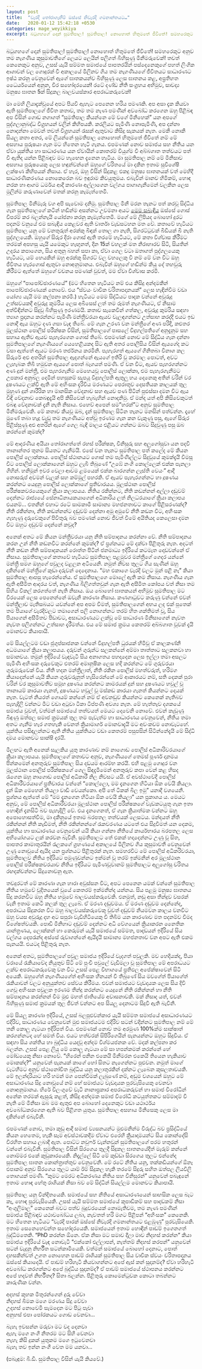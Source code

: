 ```yaml
---
layout: post
title:  "වැරදි තෝරාගැනීම් ඔස්සේ නිවැරදි ගමනාන්තයට…"
date:   2020-01-12 15:42:18 +0530
categories: mage_weyikkiya
excerpt: බටුගහගේ දොන් සුමතිපාල! සුමතිපාල! නොහොත් හිතුමතේ ජීවිතේ! සමහරෙකුට අනුව තම නැගණිය කුසුමාවතීගේ ලෙයට ලෙයින් පලිගත් බිහිසුණු මිනීමරුවෙක්! තවත් කෙනෙකුට අනුව, උසස් යැයි සම්මත සමාජයේ පාපතරයින් පස්දෙනෙකුගේ පහත් ලිංගික ආශාවන් වල ගොදුරක් වී අකාලයේ මිලිනව ගිය තම නැගණියගේ ජීවිතයට සාධාරණට ඉෂ්ඨ කරනු වෙනුවෙන් ඇගේ ඝාතකයන්ව බිහිසුණු ලෙස ඝාතනය කළ, අප්‍රතිහත ධෛර්යයෙන් අනූන, වීර සහෝදරයෙක්! රටේ දණ්ඩ නීති සංග්‍රහය අභිමුව, සාවද්‍ය මනුෂ්‍ය ඝාතන 5ක් සිදුකල...
---
```


බටුගහගේ දොන් සුමතිපාල! සුමතිපාල! නොහොත් හිතුමතේ ජීවිතේ! සමහරෙකුට අනුව තම නැගණිය කුසුමාවතීගේ ලෙයට ලෙයින් පලිගත් බිහිසුණු මිනීමරුවෙක්! තවත් කෙනෙකුට අනුව, උසස් යැයි සම්මත සමාජයේ පාපතරයින් පස්දෙනෙකුගේ පහත් ලිංගික ආශාවන් වල ගොදුරක් වී අකාලයේ මිලිනව ගිය තම නැගණියගේ ජීවිතයට සාධාරණට ඉෂ්ඨ කරනු වෙනුවෙන් ඇගේ ඝාතකයන්ව බිහිසුණු ලෙස ඝාතනය කළ, අප්‍රතිහත ධෛර්යයෙන් අනූන, වීර සහෝදරයෙක්! රටේ දණ්ඩ නීති සංග්‍රහය අභිමුව, සාවද්‍ය මනුෂ්‍ය ඝාතන 5ක් සිදුකල බාලවයස්කාර අපරාධකරුවෙක්!

මා මෙහි ලියාදැක්වූයේ අපට පියවි ඇහැට පෙනෙන හරිය පමණකි. අප අසා දැක කියවා ඇති සුමතිපාලගේ ජීවිත කතාව, තම තම නැණ පමණින් අවබෝධ කරගෙන ඔහු පිළිබඳ අප විසින් ගොඩ නගාගත් “සුමතිපාල කියන්නෙ මේ වගේ මිනිහෙක්” යන අපගේ පුද්ගලානුබද්ධ විග්‍රහයන් වලින් කිහිපයකි. කරලියට පැමිණි නොපැමිණි, අප දන්නා නොදන්නා මෙවන් තවත් විග්‍රහයන් රැසක් ඇතුවාට කිසිදු සැකයක් නැත. මෙකී නොකී සියලු කතා අතර, මේ ලියන්නේ සුමතිපාල නොහොත් හිතුමතේ ජීවිතේ නම් මේ අසහාය පුරුෂයා ගැන මට හිතෙන හැටි ගැනය. එපමණක් නොව සමාජය සහ නීතිය යන ඒවා යුක්තිය හා සාධාරණය යන ඒවායින් කොතරම් වියුග්ම වී අබ්බගාත තත්වයට පත් වී ඇතිද යන්න පිළිබඳව මට හැඟෙන දැනෙන හැටිය. මා සුමතිපාල නම් මේ මිනිසාව අසහාය පුරුෂයෙකු ලෙස හඳුන්වන්නේ ඔහුගේ චරිතයේ මා දකින ඉතාම සුවිශේෂී ලක්ෂණ කිහිපයක් නිසාය. ඒ හැර, ඔහු විසින් සිදුකළ එකදු මනුෂ්‍ය ඝාතනයක් වත් මෙහිදී සාධාරණීකරණය නොකෙරෙන බව ඉඳුරාම කිවයුතුමය. එබැවින් මානව හිමිකම්, හොඳ නරක හා ආගම ධර්මය ආදී කාරණා අල්ලාගෙන වල්ගය පාගාගැනීමෙන් වලකින ලෙස මුලින්ම කරුණාවෙන් මතක් කරනු කැමැත්තෙමි.

සුමතිපාල මිනීමැරූ වග අපි සැවොම දනිමු. සුමතිපාල මිනී මරන තැනට පත් කරවූ සිද්ධිය ගැන සුමතිපාලගේ කටින් හඬින්ම අසන්නට උවමනා අයට [මෙම සබැඳිය](https://www.youtube.com/watch?v=KzKfEUlJxeQ) ඔස්සේ ගොස් විපරම් කර බලන්නැයි යෝජනා කරනු කැමැත්තෙමි. මගේ මේ ලිපියද බොහෝ දුරට පදනම් වනුයේ එම සබැඳිය කෙළවර ඇති වාර්තා වැඩසටහන මත වේ. කතාවේ හැටියට සුමතිපාල යනු මේ වනතුරුත් අරක්කු බිඳක් තොල ගා නැති, සිගරට්ටුවක් බීඩියක් බී නැති පුද්ගලයෙකි. ඔහුගේ සිරුර දිරා ගොස් ඇති තරමේ හැටියට, මේ කතා විශ්වාස කිරීමට තරමක් අපහසු යැයි යමෙකුට හැඟුනත්, දින 15ක් වහලක් මත නිරාහාරව සිටි, සියතින් උදරය කපාගෙන, සිය අතුනු බහන් සපා කා, ඒවා ගෙල වටා ඔතාගත් පුද්ගලයෙකු හැටියට, යම් හෙයකින් ඔහු අරක්කු සිගරට් වල වහලෙකු වී නම් මේ වන විට ඔහු ජීවිතය හැරගොස් ඇතුවා නොඅනුමානය. එබැවින් ඔහුගේ හඬින්ම කියු දේ තහවුරු කිරීමට ඇත්තේ ඔහුගේ වචනය පමණක් වුවත්, මම ඒවා විශ්වාස කරමි.

ඔහුගේ “පාපෝච්ඡාරණයේ” (මට හිතෙන හැටියට නම් එය කිසිදු අන්දමකින් පාපෝච්ඡාරණයක් නොවේ. එය “ස්වයං වාචික චරිතාපදානයක්” ලෙස හැඳින්වීම වඩා යෝග්‍ය යැයි මම කල්පනා කරමි.) හැටියට මෙම සිද්ධියට පාදක වන්නේ අවුරුදු උත්සවයකදී අවුරුදු කුමරිය ලෙස අබිසෙස් ලත් තම රූමත් නැගණියට, ඒ නිසාම අත්විඳින්නට සිදුවූ බිහිසුණු ඉරණමයි. කතාව සැකෙවින් ගත්කල, අවුරුදු කුමරිය සඳහා ත්‍යාග ප්‍රදානය කරන්නට පැමිණි මන්ත්‍රීවරයා ඇයව වැලඳගන්නට උත්සාහ කරද්දී එයට ඉඩ නොදී ඇය ඔහුට දණ ගසා වැඳ තිබේ. මේ ගැන උරණ වන මන්ත්‍රීගේ අණ පරිදී, කළුතර මූලස්ථාන පොලිස් පරීක්ෂක විසින්, සුමතිපාලගේ පාසලේ විදුහල්පතිගේ අනුදැනුම සහ සහාය ඇතිව ඇයව පැහැරගෙන ගොස් තිබේ. එපමණක් නොව මේ සිද්ධිය ගැන දන්නා සුමතිපාලගේ නැගණියගේ යෙහෙළියකද සිට ඇති අතර පොලීසිය විසින් ඇයගේද කට වසා ඇත්තේ ඇයට මරණ තර්ජනය කරමිනි. පැහැරගත් ඇයගේ ගිනිතබා විනාශ කල සිරුරේ අළු අතරින් සුමතිපාල ඇදගන්නේ ඇයගේ ඉතිරි වු කරමාල පොටත්, අවට ලැහැබක තිබී හමුවන ඇයගේ පොත් බෑගයත් පමණි. ඒ වන විට, ඇයව පැහරගන්නට අණ දුන් මන්ත්‍රී, එම පැහරගැනීම මෙහෙයවූ පොලිස් ලොක්කා, එම පැහැරගැනීමට උපකාර අනුබල දෙමින් පහසුකම් සැපයූ විදුහල්පති ඇතුලු හය දෙනෙකු අතින් වරින් වර දූෂණයට ලක්වී ඇති මේ අහිංසක දැරිවිය මරණයට පෙරාතුව දෙසතියක කාලයක් තුල මුහුණ දුන් ශාරීරික හා මානසික වේදනාව සහ ඇයව පණ පිටින් පුළුස්සා දමන විට ඇය විඳි වේදනාව කෙබඳුදැයි අපි කිසිවෙක් හැබැහින් නොදනිමු. ඒ මන්ද යත් අපි කිසිවෙකුටත් එබඳු වේදනාවක් දැනී නැති නිසාය. එහෙව් අපෙන් සම”හරක්”ට අනුව සුමතිපාල මිනීමරුවෙකි. මේ කතාව කියවූ ඔබ, දැන් සුමතිපාල සිටින තැනට මනසින් පත්වන්න. දෑහේ මූණේ තබා හැදූ වැඩූ තම නැගණියට අත්වූ ඉරණම ගැන කන වැකුණු පසු, ඇගේ සිරුර පිළිස්සුණු අළු අතරින් ඇගේ ගෙල බැඳි මාලය එළියට ගන්නට ඔබට සිදුවුණු පසු ඔබ කරන්නේ කුමක්ද?

මේ ආදරණීය අයියා තෝරාගත්තේ රහස් පරීක්ෂක, විනිසුරු සහ අලුගෝසුවා යන පදවි තානාන්තර තුනම සියතට ගැනීමයි. එසේ වන තැනට සුමතිපාල පත් කලේද මේ කියන පොලිස් ලොක්කාය. පොලිස් ස්ථානයට ගොස් තම පැමිණිල්ලට සිදුවූයේ කුමක්දැයි විමසූ විට පොලිස් ලොක්කාගෙන් ඔහුට ලැබී තිබුණේ “උඹේ නංගි කොල්ලෙක් එක්ක පැනලා ගිහින්. හනිමූන් ඉවර වෙලා ආවම ළමයෙක් එක්ක බාරගන්න ලෑස්ති වෙයං” ආදී නොසරුප් අවමන් වැලක් සහ කම්මුල් පහරකි. ඒ ඇයව පැහැරගන්නට හා දූෂණය කරන්නට යෙදුනු පොලිස් ලොක්කාගේ ප්‍රතිචාරයය. මූලස්ථාන පොලිස් පරීක්ෂකවරයෙකුගේ ක්‍රියා කලාපයය. නීතිය රකින්නට, නීති කඩන්නන් අල්ලා දඬුවම් දෙන්නට රාජ්‍යයේ සේනාධිනායකයාගෙන් අධිකාරිය ලත් නිලධරයාගේ ක්‍රියා කලාපය එයනම්… එතනින් එහාට රටේ සාමකාමී සාමාන්‍ය මහජනතාවට කාගේ පිළිසරණක්ද? නීති රකින්නා, නීති කඩන්නන්ට දඬුවම් දෙන්නා අමු අමුවේ නීති කඩන විට, අහිංසක ගැහැණු දරුවෙකුගේ පිවිතුරු බව පමණක් නොව ජීවත් වීමේ අයිතියද කෙලෙසා දමන විට ඔහුට දඬුවම් දෙන්නේ කවුද?

අනෙක් අතට මේ කියන මන්ත්‍රීවරයා යනු නීති සම්පාදනය කරන්නා වේ. නීති සම්පාදනය කරන උන් නීති කඩනවිට කරන්නේ කුමක්ද? ඒ ප්‍රශ්නයට මේ දක්වා පිළිතුරු නැත. අදටත් නීති කඩන නීති සම්පාදකයන් රොත්ත පිටින් ජනමාධ්‍ය ඉදිරියේ කටමැත දොඩවන්නේ ඒ නිසාය. සුමතිපාලගේ කතාවේ හැටියට සුමතිපාල පළමුවර මන්ත්‍රීගේ ගෙදර යන්නේ මන්ත්‍රී සමග ඔහුගේ පවුලද වළලන අටියෙනි. නමුත් නිවස තුලට ගිය සැණින් ඔහු දකින්නේ මන්ත්‍රීගේ කුඩා දරුවන් දෙදෙනාය. “මහ එකාගෙ වැරදි වලට මුන් පළි නෑ” කියා සුමතිපාල ආපසු හැරෙන්නේය. ඒ සුමතිපාලගෙ මොලේ ඇති කම නිසාය. නැගණිය ගැන ඇති අසීමිත ආදරය වත්, නැගණිය බිලිගත්තවුන් ගැන ඇති අසීමිත කෝපය වත් නිසා තම සිහිය විකල් කරගත්තේ නැති නිසාය. ඔය බොහෝ ඝාතකයන් අභිමුව සුමතිපාල මට වීරයෙක් ලෙස පෙනෙන්නේ ඔවැනි කාරණා නිසාය. කණගාටුවට කරුණු වන්නේ එවන් මන්ත්‍රීලාව මැතිසබයට යවන්නේ අප අපම වීමත්, සුමතිපාලගෙන් අභය ලද එක් පුතෙක්  තම පියාගේ වැරදිවලට තමාගෙන් පලි නොගන්නට තරම් හිත ශක්තිමත් වූ, සිය පියාගෙන් අසීමිතව පීඩාවට, අසාධාරණයට ලක්වූ මේ සාධාරණ මිනිසාගෙන් නැවත නැවත පලිගන්නට උත්සාහ දැරීමත්ය. එය මේ සමාජ ක්‍රමය කෙතරම් අබ්බගාත වූවක් දැයි මොනවට කියාපායි.

මේ සියල්ලටම වඩා ජුගුප්සාජනක වන්නේ විදුහල්පති ධූරයක් හිමිවූ ඒ කාලකණ්නි අධමයාගේ ක්‍රියා කලාපයය. දරුවන් ගුරුන්ට සලකන්නේ අම්මා තාත්තාට සලකනවා හා සමානවය. තමුන් ඉදිරියේ වැඳවැටී සිය අනාගතය පහදාදෙන ලෙස ඉල්ලා තමා අසලට පැමිණි අහිංසක දරුවෙකුට එතරම් අමානුෂික ලෙස හදි කරන්නට මේ ගුරුවරයා ගුරුමරුවෙක් විය. නීති හදන මන්ත්‍රීලාත්, නීති රකින පොලිස් මහත්වරුත්, හරිමග කියාදෙන්නේ යැයි කියන ගුරුවරුනුත් හැසිරෙන්නේ මේ ආකාරයට නම්, සති දෙකක් පුරා වරින් වර කුසුමාවතීව සමූහ දූෂණය කරන්නට කාමරයක් දුන් සහ දූෂණයට හවුල් වූ තානායම් කාරයා ගැනත්, දූෂණයට හවුල් වූ මස්කඩ කාරයා ගැනත් කියන්නට දෙයක් නැත. වැටත් නියරත් ගොයම් කන්නේ නම් ඒ අවනඩුව කියන්නට කෙනෙක් නැතිබව පැහැදිලි වන්නට මීට වඩා අටුවා ටීකා ටිප්පණී අවශ්‍ය නැත. මේ හැත්තෑව දශකයේ සමාජය වුවත්, වත්මන් සමාජයේ තත්වයත් මෙයට දෙවෙනි නොවේ. එවන් කැඩුණු බිඳුණු ඔත්පල සමාජ ක්‍රමයක් තුල තම පැවැත්ම හා සාධාරණය වෙනුවෙන්, නීතිය තමා අතට ගැනීම හැර ගතහැකි වෙනත් ක්‍රියාමාර්ග මොනවාදැයි මට අවංකවම නොවැටහේ. යුක්තිය පසිඳලන්නට ඇති නීතිය යුක්තියට වඩා කෙතරම් පසුපසින් සිටින්නේදැයි මේ සිද්ධි දාමය මොනවට සාක්ෂි දරයි.

මීලඟට ඇති අනෙක් සැලකිය යුතු කාරණාව නම් නාගොඩ පොලිස් අධිකාරිවරයාගේ ක්‍රියා කලාපයය. සුමතිපාලගේ කතාවට අනුව, නැගණියගේ තෙමස් පූර්ණ දානමය පින්කමෙන් අනතුරුව සුමතිපාල සිය දඩයම ආරම්භ කරයි. එහි පළමු ගොදුර වන මූලස්ථාන පොලිස් පරීක්ෂකගේ ගෙල සිඳදැමීමෙන් අනතුරුව කපා වෙන් කළ හිසද රැගෙන ඔහු නාගොඩ පොලිස් අධිකාරී නිල නිවසට යයි. ඒ අවස්ථාවේදී පොලිස් අධිකාරීවරයාගේ ප්‍රතිචාරය වන්නේ “කොල්ලො, මම දැනගෙන හිටියා ඕක වෙයි කියලා. දැන් ඕක මෙහෙන් තියලා වාඩි වෙයන්කො. අපි තේ ටිකක් බීල ඉමු” යනාදී වශයෙනි. ප්‍රශ්නය ඇත්තේ මේ “මම දැනගෙන හිටියා ඕක වෙයි කියලා” යන ප්‍රකාශය ය. මෙයට අනුව, මේ පොලිස් අධිකාරීවරයා මූලස්ථාන පොලිස් පරීක්ෂකගේ වැඩකටයුතු ගැන ඉතා හොඳින් දැනසිටි බව පැහැදිලි වේ. එය දැනගෙනත්, ඒ ගැන ක්‍රියාත්මක වන්නට ඔහු අපොහොසත්වීම, මා දකිනුයේ ඉතාම බරපතල තත්වයක් ලෙසටය. මන්දයත් නීති රකින්නන් නීති කැඩීමත්, නීති රකින්නන්ගේ රැකවරණය යටතේ එය සිදුවීමත් යන දෙකම, යුක්තිය හා සාධාරණය වෙනුවෙන් යයි කියා ගන්නා නීතියේ කාර්යභාරය බරපතල ලෙස අභියෝගයට ලක් කරවන බැවිනි. සුමතිපාලට තේ එකක් හදාදෙන්නට උණු වූ සිත, පාපතර කාමාතුරයින් රැලකගේ ග්‍රහණයේ අකාලයේ මිලිනව ගිය කුසුමාවතී වෙනුවෙන් උණු නොවූයේ ඇයිද යන ප්‍රශ්නයට පිළිතුරක් නැත. සමහරවිට මේ පොලිස් අධිකරිවරයා, සුමතිපාලව නීතිය ඉදිරියට පමුණුවන්නට ඉක්මන් වූ තරම් ඉක්මනින් අර මූලස්ථාන පොලිස් පරීක්ෂකවරයාව නීතිය ඉදිරියට පැමිණවූවානම් සුමතිපාලට අලුගෝසු චරිතය රඟදක්වන්නට සිදුනොවනු ඇත.

තවදුරටත් මේ කාරණා ගැන හාරා අවුස්සන විට, අපට පෙනෙන යමක් වන්නේ සුමතිපාල නීතිය හමුවේ චූදිතයෙක් වූයේ කෙතරම් ඉක්මනින්ද යන්නය. සිය පළමු මනුෂ්‍ය ඝාතනය සිදු කරනවිට ඔහු නීතිය හමුවේ බාලවයස්කරුවෙකි. එනමුත්, නඩු අසා තීන්දුව වසරක් වැනි ඉතාම කෙටි කලක් තුල ලැබේ. ඒ මරණ දඬුවමය. ඒ මරණ දඬුවම දෙන්නේද, අපරාධය සිදුකරන විට ඔහු බාලවයස්කරුවෙකු වුවත් දඬුවම් නියමවන කාලය වනවිට ඔහු වයස අවුරුදු දහ අට සපුරා වැඩිහිටියෙකු වී තිබීම යන කාරණාව මත පදනම්ව වීමද විශේෂත්වයකි. පොඩි මිනිහාට දඬුවම් දෙන්නට අධි වේගයෙන් ක්‍රියාකරන නෛතික යාන්ත්‍රණය, ලොක්කන් හා කෙරුමන් යැයි සමාජයේ සම්මත, පාදඩයන් ඉදිරියේ සිය වල්ගය දෙපරැන්ද අස්සේ රුවාගන්නේ ඇයිදැයි සාමාන්‍ය මහජනතාව වන අපට ඇති එකම පැනයයි. එයටද පිළිතුරු නැත.

අනෙක් අතට, සුමතිපාලගේ පවුල සමාජය ඉදිරියේ වැදගත් පවුලකි. මව හෙදියක්ද, පියා වරායේ රැකියාවේද නියුතුව සිටි මේ පුංචි පවුලේ වැඩිමලා වූ සුමතිපාල මේ අපරාධයට ලක්ව අපරාධකරුවෙකු වන විට උසස් පෙළ විභාගයේ ප්‍රතිඵල අපේක්ෂාවෙන් සිටි අයෙකි. ඔහුගේත් නැගණියගේත් අහිංසක හීනයන් වී තිබුණේ සිය මවගේත් පියාගේත් රැකියාවන් වලට අනුයුක්තව සේවය කිරීමය. එවන් සමාජයට වැඩදායක ලෙස සිය දිවි ගෙවූ අහිංසක පවුලක ඉරණම තීන්දු කරන්නට යෙදුනේ නීති රකින්නන් හා නීති සම්පාදනය කරන්නන් වීම මුළු මහත් ජාතියේම අවාසනාවකි. මක් නිසාද යත්, එවන් බිහිසුණු සමාජ ක්‍රමයක් තුල ජීවත් වන්නට අප සියලු දෙනාටම සිදුවී ඇති බැවිනි.

මේ සියලු කාරණා ඉදිරියේ, උසස් බලපුළුවන්කාර යැයි සම්මත සමාජයේ අසාධාරණයට එදිරිව, සාධාරණය වෙනුවෙන් මුළු සමාජයටම එදිරිව සටන් වදින්නට සුමතිපාල නම් මේ තනි කොලු ගැටයා ඉදිරිපත් විය. එපමණක් නොව තම අරමුණ 100%ක්ම සාක්ෂාත් කරගන්නටද හේ සමත් විය. එයට හත්වරක් සිපිරිගෙයින් පැනයන්නට ඔහුට සිදුවිය. ඒ සඳහා සිය ශක්තිය හා බුද්ධිය යෙදවූ අන්දම විශ්මයජනක වේ. මදක් කල්පනා කර බලන්න. උසස් පෙළ ලියූ මේ කොලු ගැටයා මේ සා හපන්කමක් කරන්නේ හේ මෝඩයෙකු නිසා නොවේ. “හිරෙන් පනින එකෙයි මිනීමරන එකෙයි තියෙන හැකියාව මොකක්ද?” යනුවෙන් පැනයක් කාගේ හෝ සිතට නැගෙන්නට පුළුවන. නමුත් මාගේ වැටහීමට අනුව ස්ථානෝචිත බුද්ධිය යනු කලාතුරකින් දක්නට ලැබෙන කුසලතාවයකි. මේ ඉලන්දාරියාට හරි හමන් මග පෙන්වීමක් ලැබුණේ නම්, අඩුම වශයෙන් ඔහුට මේ අසාධාරණය සිදු නොවූයේ නම් හේ සමාජයට වැඩදායක පුරවැසියෙකු වෙනවා නොඅනුමානය. හිරේ විලංගුවේ වැටී නානාප්‍රකාර අපරාධකරුවන් හා සමාජ විරෝධීන් අනේක තරමක් ඇසුරු කළත්, කිසිදු අන්දමක සමාජ විරෝධී කටයුත්තකට සම්මාදම් වී නැති මේ මිනිසා ඔබ මම ඇතුළු අප බොහෝ දෙනෙකුට වඩා යථාර්ථය අවබෝධකරගෙන ඇති බව පිළිගත යුතුය. සුමතිපාල අසහාය මිනිසෙකු ලෙස මා දකින්නේ එබැවිනි.

එපමණක් නොව, තමා කුඩු ආදී සමාජ ව්‍යසනයන්ට මුළුමනින්ම විරුද්ධ බව ප්‍රසිද්ධියේ කියන හෙතෙම, හැකි සෑම අවස්ථාවකදීම ඒවාට එරෙහි ක්‍රියාදාමයන්ට සිය කොන්දේසි විරහිත සහාය ලබාදී ඇත. පොට්ට නවුෆර් වැන්නවුන් සුමතිපාලගේ පරම හතුරන් වන්නේ එබැවිනි. සුමතිපාල විසින් සිරගෙය තුලදී සිදුකල ඝාතනයේදීත් මැරුම් කන්නේ නොම්මර එකේ කුඩුකාරයෙකි. නිදැල්ලේ සිටි මේ කුඩ්ඩා සිරගෙය තුලට එන්නේද සුමතිපාල ඝාතන කොන්ත්‍රාත්තුව වෙනුවෙනි. මේ රටේ නීතිය යනු, තක්කඩියන්ගේ ඕනෑ එපාකම් අනුව සිරගෙය තුලට යාම් ඊම් සිදුකල හැකි තරමේ සිදුරු සහිත ඔත්පල ලියවිලි තොගයක් පමණි. “කුමට මෙරට අධිකරණය නීතිය සහ විනිසුරන්” යනුවෙන් පබැඳුනේ ඉතාම හොඳ හේතු රාශියක් නිසා බව මේ සිද්ධීන් සියල්ලම මොනවට කියාපායි.

සුමතිපාල යනු වින්දිතයෙකි. සමාජයේ සහ නීතියේ අසාධාරණයෙන් සාහසික ලෙස බැට කෑ, හොඳ පුරවැසියෙකි. උසස් යැයි සම්මත සමාජයේ කුපාඩිකම් සහ පාදඩකම් නිසා “අංගුලිමාල” කෙනෙක් බවට පත්ව බුදුවරයෙක් නොමැතිවම, තම නැණ පමණින් සමාජය පිළිබඳව යථාවබෝධය ලබා, නැවතත් හරි මගට පිළිපන් “අහිංසක” කෙනෙකි. මට හිතෙන හැටියට “වැරදි පාරක් ඔස්සේ නිවැරදි ගමනාන්තයට එළඹුණු” පුරවැසියෙකි. ඉතාම සෙනෙහෙවන්ත සහෝදරයෙකි. සමාජයෙන් ඉතාම හොඳින් පාඩම් ඉගෙනගත් බුද්ධිමතෙකි. “PhD කරන්න ඕනෙ. ඒක නිසා මට සමාව දීලා මාව නිදහස් කරන්න” කියා සමාජය ඉදිරියේ වැඳ නොවැටී “එක්කෝ එල්ලාපන්, නැත්තම් නිදහස් කරපන්” යනුවෙන් සටන් වැදුනු නිර්භීත සටන්කාමියෙකි. වත්මන් සමාජයේ බොහෝ දෙනාට, පොත් දහසකින්වත් උගත නොහෙන පාඩම් රාශියක් සුමතිපාල සිය වාචික ස්වයං චරිතාපදානය ඔස්සේ කියාදෙයි. ඒ පාඩම් හරිහැටි කියවාගන්නට අපේ ඇස් කන් සූදානම්ද? ඒවා හරිහැටි අවබෝධ කරගන්නට අපේ බුද්ධිය සූදානම්ද? ඒ පාඩම් සමාජයේ ස්ථාපනය කරන්නට අපේ හදවත් නිර්භීතද? සිතා බලන්න. පිළිතුරු කොමෙන්ටුවක කොටා තබන්නට කාරුණික වන්න.

අදහස් කුහක මිතුරන්ගෙන් දුරු වේවා<br />
නිදහස් බිමක මගෙ මරණය සිදු වේවා<br />
උදහස් නොවෙමි සැමදෙන මට පිටු පෑවා<br />
අනුහස් එපා පෝරකයට ගොඩ වෙනවා...

බැහැ ඉවසන්න මරුවා මට වද දෙනවා<br />
ඇහැ මගෙ නංගි නිතරම මට සිහි වෙනවා<br />
නැහැ කිසි දුකක් යුතුකම මගෙ ඉටුවෙනවා<br />
බැහැ තව ඉන්න නංගී වෙත මම යනවා...

(පබැඳුම: බී.ඩී. සුමතිපාල විසින්  යැයි කියවේ.)
